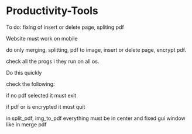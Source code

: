 # Productivity-Tools

To do: fixing of insert or delete page, spliting pdf

Website must work on mobile

do only merging, splitting, pdf to image, insert or delete page, encrypt pdf.

check all the progs i they run on all os.

Do this quickly

check the following:

if no pdf selected it must exit

if pdf or is encrypted it must quit

in split_pdf, img_to_pdf everything must be in center and fixed gui window like in merge pdf
